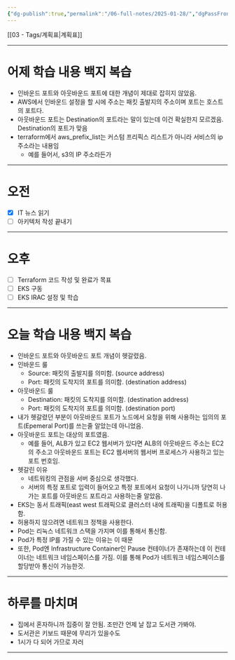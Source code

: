 ```yaml
---
{"dg-publish":true,"permalink":"/06-full-notes/2025-01-28/","dgPassFrontmatter":true}
---
```


[[03 - Tags/계획표\|계획표]]

---
# 어제 학습 내용 백지 복습
- 인바운드 포트와 아웃바운드 포트에 대한 개념이 제대로 잡히지 않았음.
- AWS에서 인바운드 설정을 할 시에 주소는 패킷 출발지의 주소이며 포트는 호스트의 포트다.
- 아웃바운드 포트는 Destination의 포트라는 말이 있는데 이건 확실한지 모르겠음. Destination의 포트가 맞음
- terraform에서 aws_prefix_list는 커스텀 프리픽스 리스트가 아니라 서비스의 ip 주소라는 내용임
	- 예를 들어서, s3의 IP 주소라든가
---
# 오전
- [x] IT 뉴스 읽기
- [ ] 아키텍처 작성 끝내기
---
# 오후
- [ ] Terraform 코드 작성 및 완료가 목표
- [ ] EKS 구동
- [ ] EKS IRAC 설정 및 학습
---
# 오늘 학습 내용 백지 복습
- 인바운드 포트와 아웃바운드 포트 개념이 헷갈렸음.
- 인바운드 룰
	- Source: 패킷의 출발지를 의미함. (source address)
	- Port: 패킷의 도착지의 포트를 의미함. (destination address)
- 아웃바운드 룰
	- Destination: 패킷의 도착지를 의미함. (destination address)
	- Port: 패킷의 도착지의 포트를 의미함. (destination port)
- 내가 헷갈렸던 부분이 아웃바운드 포트가 노드에서 요청을 위해 사용하는 임의의 포트(Epemeral Port)를 쓰는줄 알았는데 아니었음.
- 아웃바운드 포트는 대상의 포트였음.
	- 예를 들어, ALB가 있고 EC2 웹서버가 있다면 ALB의 아웃바운드 주소는 EC2의 주소고 아웃바운드 포트는 EC2 웹서버의 웹서버 프로세스가 사용하고 있는 포트 번호임.
- 헷갈린 이유
	- 네트워킹의 관점을 서버 중심으로 생각했다.
	- 서버의 특정 포트로 입력이 들어오고 특정 포트에서 요청이 나가니까 당연히 나가는 포트를 아웃바운드 포트라고 사용하는줄 알았음.
- EKS는 동서 트래픽(east west 트래픽으로 클러스터 내에 트래픽)을 디폴트로 허용함.
- 허용하지 않으려면 네트워크 정책을 사용한다.
- Pod는 리눅스 네트워크 스택을 가지며 이를 통해서 통신함.
- Pod가 특정 IP를 가질  수 있는 이유는 이 때문
- 또한, Pod엔 Infrastructure Container인 Pause 컨테이너가 존재하는데 이 컨테이너는 네트워크 네임스페이스를 가짐. 이를 통해 Pod가 네트워크 네임스페이스를 할당받아 통신이 가능한것.
---
# 하루를 마치며
- 집에서 혼자하니까 집중이 잘 안됨. 조만간 언제 날 잡고 도서관 가봐야.
- 도서관은 키보드 때문에 무리가 있을수도 
- 1시가 다 되어 가므로 자러
---